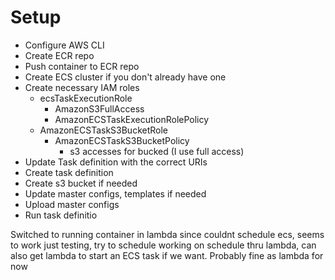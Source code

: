 # Setup
* Configure AWS CLI
* Create ECR repo
* Push container to ECR repo
* Create ECS cluster if you don't already have one
* Create necessary IAM roles
  * ecsTaskExecutionRole
    * AmazonS3FullAccess
    * AmazonECSTaskExecutionRolePolicy
  * AmazonECSTaskS3BucketRole
    * AmazonECSTaskS3BucketPolicy
      * s3 accesses for bucked (I use full access)
* Update Task definition with the correct URIs
* Create task definition
* Create s3 bucket if needed
* Update master configs, templates if needed
* Upload master configs
* Run task definitio



Switched to running container in lambda since couldnt schedule
ecs, seems to work just testing, try to schedule
working on schedule thru lambda, can also get lambda to start 
an ECS task if we want. Probably fine as lambda for now